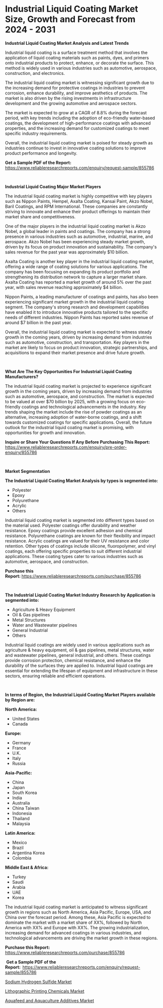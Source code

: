<p><h1>Industrial Liquid Coating Market Size, Growth and Forecast from 2024 - 2031</h1></p><p><strong>Industrial Liquid Coating Market Analysis and Latest Trends</strong></p>
<p><p>Industrial liquid coating is a surface treatment method that involves the application of liquid coating materials such as paints, dyes, and primers onto industrial products to protect, enhance, or decorate the surface. This method is widely used in various industries such as automotive, aerospace, construction, and electronics.</p><p>The industrial liquid coating market is witnessing significant growth due to the increasing demand for protective coatings in industries to prevent corrosion, enhance durability, and improve aesthetics of products. The market is also driven by the rising investments in infrastructure development and the growing automotive and aerospace sectors.</p><p>The market is expected to grow at a CAGR of 8.8% during the forecast period, with key trends including the adoption of eco-friendly water-based coatings, the development of high-performance coatings with advanced properties, and the increasing demand for customized coatings to meet specific industry requirements.</p><p>Overall, the industrial liquid coating market is poised for steady growth as industries continue to invest in innovative coating solutions to improve product performance and longevity.</p></p>
<p><strong>Get a Sample PDF of the Report:&nbsp;</strong> <a href="https://www.reliableresearchreports.com/enquiry/request-sample/855786">https://www.reliableresearchreports.com/enquiry/request-sample/855786</a></p>
<p>&nbsp;</p>
<p><strong>Industrial Liquid Coating Major Market Players</strong></p>
<p><p>The industrial liquid coating market is highly competitive with key players such as Nippon Paints, Hempel, Axalta Coating, Kansai Paint, Akzo Nobel, Baril Coatings, and RPM International. These companies are constantly striving to innovate and enhance their product offerings to maintain their market share and competitiveness.</p><p>One of the major players in the industrial liquid coating market is Akzo Nobel, a global leader in paints and coatings. The company has a strong presence in various industries such as automotive, industrial, marine, and aerospace. Akzo Nobel has been experiencing steady market growth, driven by its focus on product innovation and sustainability. The company's sales revenue for the past year was approximately $10 billion.</p><p>Axalta Coating is another key player in the industrial liquid coating market, offering a wide range of coating solutions for various applications. The company has been focusing on expanding its product portfolio and strengthening its distribution network to capture a larger market share. Axalta Coating has reported a market growth of around 5% over the past year, with sales revenue reaching approximately $4 billion.</p><p>Nippon Paints, a leading manufacturer of coatings and paints, has also been experiencing significant market growth in the industrial liquid coating segment. The company's strong research and development capabilities have enabled it to introduce innovative products tailored to the specific needs of different industries. Nippon Paints has reported sales revenue of around $7 billion in the past year.</p><p>Overall, the industrial liquid coating market is expected to witness steady growth in the coming years, driven by increasing demand from industries such as automotive, construction, and transportation. Key players in the market are likely to focus on product innovation, strategic partnerships, and acquisitions to expand their market presence and drive future growth.</p></p>
<p>&nbsp;</p>
<p><strong>What Are The Key Opportunities For Industrial Liquid Coating Manufacturers?</strong></p>
<p><p>The industrial liquid coating market is projected to experience significant growth in the coming years, driven by increasing demand from industries such as automotive, aerospace, and construction. The market is expected to be valued at over $70 billion by 2025, with a growing focus on eco-friendly coatings and technological advancements in the industry. Key trends shaping the market include the rise of powder coatings as an alternative, increasing adoption of water-borne coatings, and a shift towards customized coatings for specific applications. Overall, the future outlook for the industrial liquid coating market is promising, with opportunities for growth and innovation.</p></p>
<p><strong>Inquire or Share Your Questions If Any Before Purchasing This Report:</strong> <a href="https://www.reliableresearchreports.com/enquiry/pre-order-enquiry/855786">https://www.reliableresearchreports.com/enquiry/pre-order-enquiry/855786</a></p>
<p>&nbsp;</p>
<p><strong>Market Segmentation</strong></p>
<p><strong>The Industrial Liquid Coating Market Analysis by types is segmented into:</strong></p>
<p><ul><li>Polyester</li><li>Epoxy</li><li>Polyurethane</li><li>Acrylic</li><li>Others</li></ul></p>
<p><p>Industrial liquid coating market is segmented into different types based on the material used. Polyester coatings offer durability and weather resistance. Epoxy coatings provide excellent adhesion and chemical resistance. Polyurethane coatings are known for their flexibility and impact resistance. Acrylic coatings are valued for their UV resistance and color retention. Other types of coatings include silicone, fluoropolymer, and vinyl coatings, each offering specific properties to suit different industrial applications. These coating types cater to various industries such as automotive, aerospace, and construction.</p></p>
<p><strong>Purchase this Report:&nbsp;</strong><a href="https://www.reliableresearchreports.com/purchase/855786">https://www.reliableresearchreports.com/purchase/855786</a></p>
<p>&nbsp;</p>
<p><strong>The Industrial Liquid Coating Market Industry Research by Application is segmented into:</strong></p>
<p><ul><li>Agriculture & Heavy Equipment</li><li>Oil & Gas pipelines</li><li>Metal Structures</li><li>Water and Wastewater pipelines</li><li>General Industrial</li><li>Others</li></ul></p>
<p><p>Industrial liquid coatings are widely used in various applications such as agriculture & heavy equipment, oil & gas pipelines, metal structures, water and wastewater pipelines, general industrial, and others. These coatings provide corrosion protection, chemical resistance, and enhance the durability of the surfaces they are applied to. Industrial liquid coatings are essential for extending the lifespan of equipment and infrastructure in these sectors, ensuring reliable and efficient operations.</p></p>
<p>&nbsp;</p>
<p><strong>In terms of Region, the Industrial Liquid Coating Market Players available by Region are:</strong></p>
<p>
    <p> <strong> North America: </strong>
        <ul>
            <li>United States</li>
            <li>Canada</li>
        </ul>
        </p> 
    <p> <strong> Europe: </strong>
        <ul>
            <li>Germany</li>
            <li>France</li>
            <li>U.K.</li>
            <li>Italy</li>
            <li>Russia</li>
        </ul>
        </p> 
    <p> <strong> Asia-Pacific: </strong>
        <ul>
            <li>China</li>
            <li>Japan</li>
            <li>South Korea</li>
            <li>India</li>
            <li>Australia</li>
            <li>China Taiwan</li>
            <li>Indonesia</li>
            <li>Thailand</li>
            <li>Malaysia</li>
        </ul>
        </p> 
    <p> <strong> Latin America: </strong>
        <ul>
            <li>Mexico</li>
            <li>Brazil</li>
            <li>Argentina Korea</li>
            <li>Colombia</li>
        </ul>
        </p> 
    <p> <strong> Middle East & Africa: </strong>
        <ul>
            <li>Turkey</li>
            <li>Saudi</li>
            <li>Arabia</li>
            <li>UAE</li>
            <li>Korea</li>
        </ul>
    </p>
    </p>
<p><p>The industrial liquid coating market is anticipated to witness significant growth in regions such as North America, Asia Pacific, Europe, USA, and China over the forecast period. Among these, Asia Pacific is expected to dominate the market with a market share of XX%, followed by North America with XX% and Europe with XX%. The growing industrialization, increasing demand for advanced coatings in various industries, and technological advancements are driving the market growth in these regions.</p></p>
<p><strong>Purchase this Report: </strong><a href="https://www.reliableresearchreports.com/purchase/855786">https://www.reliableresearchreports.com/purchase/855786</a></p>
<p>&nbsp;<strong>Get a Sample PDF of the Report:&nbsp;&nbsp;</strong><a href="https://www.reliableresearchreports.com/enquiry/request-sample/855786">https://www.reliableresearchreports.com/enquiry/request-sample/855786</a></p>
<p><strong></strong></p>
<p><p><a href="https://github.com/joannagoyvaerts/Market-Research-Report-List-1/blob/main/sodium-hydrogen-sulfide-market.md">Sodium Hydrogen Sulfide Market</a></p><p><a href="https://github.com/Hazelklievgspy6vdcsmu106w/Market-Research-Report-List-1/blob/main/lithographic-printing-chemicals-market.md">Lithographic Printing Chemicals Market</a></p><p><a href="https://github.com/lubmix/Market-Research-Report-List-1/blob/main/aquafeed-and-aquaculture-additives-market.md">Aquafeed and Aquaculture Additives Market</a></p></p>